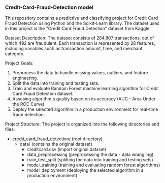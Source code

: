 ### Credit-Card-Fraud-Detection model

This repository contains a predictive and classifying project for Credit Card Fraud Detection using Python and the Scikit-Learn library. The dataset used in this project is the "Credit Card Fraud Detection" dataset from Kaggle.

Dataset Description:
The dataset consists of 284,807 transactions, out of which 492 are fraudulent. Each transaction is represented by 28 features, including variables such as transaction amount, time, and merchant category.

Project Goals:
1. Preprocess the data to handle missing values, outliers, and feature engineering.
2. Split the data into training and testing sets.
3. Train and evaluate Random Forest machine learning algorithm for Credit Card Fraud Detection dataset.
4. Assesing algorithm's quality based on its accuracy (AUC - Area Under the ROC Curve)
5. Deploy the selected algorithm in a production environment for real-time fraud detection.

Project Structure:
The project is organized into the following directories and files:
- credit_card_fraud_detection/ (root directory)
  - data/ (contains the original dataset)
    - creditcard.csv (import original dataset)
    - data_preprocessing  (preprocessing the data - data wrangling)
    - train_test_split  (splitting the data into training and testing sets)
    - model_training (training and evaluating random forest algorithms)
    - model_deployment (deploying the selected algorithm in a production environment)
